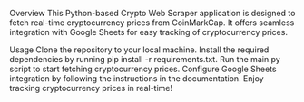 Overview
This Python-based Crypto Web Scraper application is designed to fetch real-time cryptocurrency prices from CoinMarkCap.
It offers seamless integration with Google Sheets for easy tracking of cryptocurrency prices.

Usage
Clone the repository to your local machine.
Install the required dependencies by running pip install -r requirements.txt.
Run the main.py script to start fetching cryptocurrency prices.
Configure Google Sheets integration by following the instructions in the documentation.
Enjoy tracking cryptocurrency prices in real-time!
